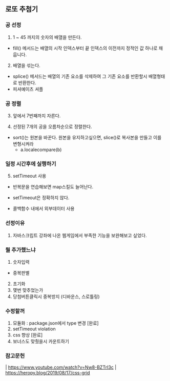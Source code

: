 ## 로또 추첨기

### 공 선정

1. 1 ~ 45 까지의 숫자의 배열을 만든다.

  - fill() 메서드는 배열의 시작 인덱스부터 끝 인덱스의 이전까지 정적인 값 하나로 채웁니다.

2. 배열을 섞는다.

  - splice() 메서드는 배열의 기존 요소를 삭제하여 그 기존 요소를 반환할시 배열형태로 반환한다.
  - 피셔예이츠 셔플

### 공 정렬

3. 앞에서 7번째까지 자른다.

4. 선정된 7개의 공을 오름차순으로 정렬한다.

  - sort()는 원본을 바꾼다.
    원본을 유지하고싶으면, slice()로 복사본을 만들고 이를 변형시켜라
    - a.localecompare(b)

### 일정 시간후에 실행하기

5. setTimeout 사용

  - 반복문을 연습해보면 map스킬도 늘어난다.
  - setTimeout은 정확하지 않다.

  - 콜백함수 내에서 외부데이터 사용

### 선정이유

1. 자바스크립트 강좌에 나온 웹게임에서 부족한 기능을 보완해보고 싶었다.

### 뭘 추가했느냐

1. 숫자입력

  - 중복판별

2. 초기화
3. 몇번 맞추었는가
4. 당첨버튼클릭시 중복방지 (디바운스, 스로틀링)

### 수정할꺼

1. 모듈화 : package.json에서 type 변경 [완료]
2. setTimeout violation
3. css 향상 [완료]
4. 보너스도 맞췄을시 카운트하기

### 참고문헌
| https://www.youtube.com/watch?v=Nw8-BZTrI3c
| https://heropy.blog/2019/08/17/css-grid
